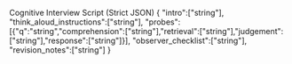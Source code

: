 Cognitive Interview Script (Strict JSON)
{
  "intro":["string"],
  "think_aloud_instructions":["string"],
  "probes":[{"q":"string","comprehension":["string"],"retrieval":["string"],"judgement":["string"],"response":["string"]}],
  "observer_checklist":["string"],
  "revision_notes":["string"]
}
